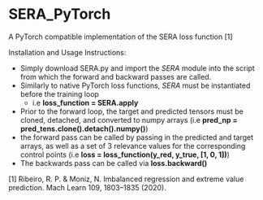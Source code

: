 # SERA_PyTorch
A PyTorch compatible implementation of the SERA loss function [1]

Installation and Usage Instructions:

- Simply download SERA.py and import the *SERA* module into the script from which the forward and backward passes are called.
- Similarly to native PyTorch loss functions, *SERA* must be instantiated before the training loop 
  -   i.e **loss_function = SERA.apply**
- Prior to the forward loop, the target and predicted tensors must be cloned, detached, and converted to numpy arrays (i.e **pred_np = pred_tens.clone().detach().numpy()**)
- the forward pass can be called by passing in the predicted and target arrays, as well as a set of 3 relevance values for the corresponding control points (i.e **loss = loss_function(y_red, y_true, [1, 0, 1])**)
- The backwards pass can be called via **loss.backward()**





[1] Ribeiro, R. P. & Moniz, N. Imbalanced regression and extreme value prediction. Mach Learn 109, 1803–1835 (2020).
